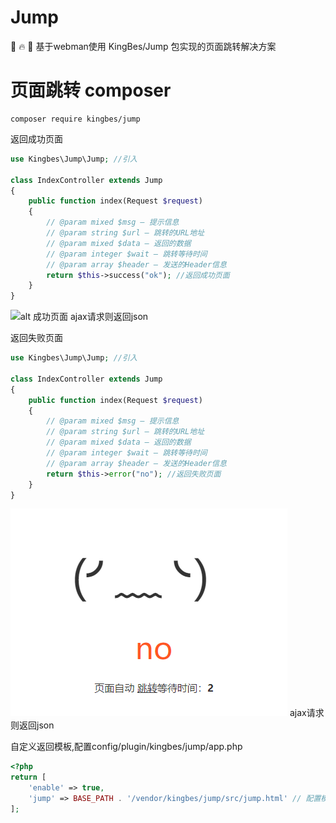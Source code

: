 # Jump
🚀 🔥 🌈 基于webman使用 KingBes/Jump 包实现的页面跳转解决方案
# 页面跳转 composer
```shell
composer require kingbes/jump
```

返回成功页面
```php
use Kingbes\Jump\Jump; //引入

class IndexController extends Jump
{
    public function index(Request $request)
    {
        // @param mixed $msg — 提示信息
        // @param string $url — 跳转的URL地址
        // @param mixed $data — 返回的数据
        // @param integer $wait — 跳转等待时间
        // @param array $header — 发送的Header信息
        return $this->success("ok"); //返回成功页面
    }
}
```
![alt 成功页面](/截图success.png图)
ajax请求则返回json

返回失败页面
```php
use Kingbes\Jump\Jump; //引入

class IndexController extends Jump
{
    public function index(Request $request)
    {
        // @param mixed $msg — 提示信息
        // @param string $url — 跳转的URL地址
        // @param mixed $data — 返回的数据
        // @param integer $wait — 跳转等待时间
        // @param array $header — 发送的Header信息
        return $this->error("no"); //返回失败页面
    }
}
```
![alt 失败页面](/截图error.png)
ajax请求则返回json

自定义返回模板,配置config/plugin/kingbes/jump/app.php
```php
<?php
return [
    'enable' => true,
    'jump' => BASE_PATH . '/vendor/kingbes/jump/src/jump.html' // 配置模板
];
```
